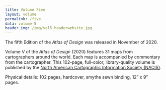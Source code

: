```yaml
---
title: Volume Five
layout: volume
permalink: /five
data: volume-5
header_img: /img/vol5_headerwebsite.jpg
---
```


The fifth Edition of the *Atlas of Design* was released in November of 2020. 

Volume V of the *Atlas of Design* (2020) features 31  maps from cartographers around the world. Each map is accompanied by commentary from the cartographer. This 102-page, full-color, library-quality volume is published by the [North American Cartographic Information Society (NACIS)](http://nacis.org).

Physical details: 102 pages, hardcover, smythe sewn binding, 12” x 9” pages.
